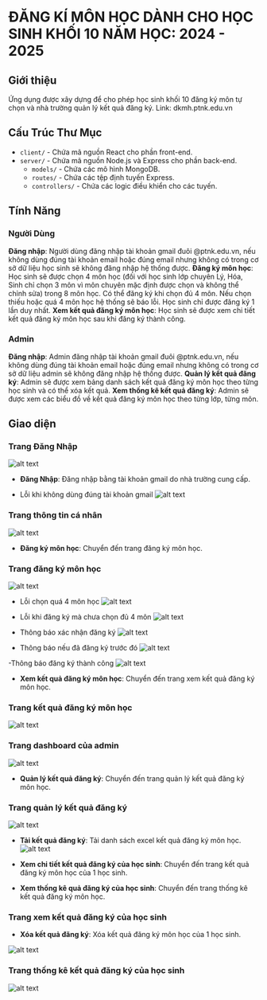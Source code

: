 # ĐĂNG KÍ MÔN HỌC DÀNH CHO HỌC SINH KHỐI 10 NĂM HỌC: 2024 - 2025

## Giới thiệu
Ứng dụng được xây dựng để cho phép học sinh khối 10 đăng ký môn tự chọn và nhà trường quản lý kết quả đăng ký.
Link: dkmh.ptnk.edu.vn

## Cấu Trúc Thư Mục
- `client/` - Chứa mã nguồn React cho phần front-end.
- `server/` - Chứa mã nguồn Node.js và Express cho phần back-end.
    - `models/` - Chứa các mô hình MongoDB.
    - `routes/` - Chứa các tệp định tuyến Express.
    - `controllers/` - Chứa các logic điều khiển cho các tuyến.

## Tính Năng

### Người Dùng
**Đăng nhập**: Người dùng đăng nhập tài khoản gmail đuôi @ptnk.edu.vn, nếu không dùng đúng tài khoản email hoặc đúng email nhưng không có trong cơ sở dữ liệu học sinh sẽ không đăng nhập hệ thống được.
**Đăng ký môn học**: Học sinh sẽ được chọn 4 môn học (đối với học sinh lớp chuyên Lý, Hóa, Sinh chỉ chọn 3 môn vì môn chuyên mặc định được chọn và không thể chỉnh sửa) trong 8 môn học. Có thể đăng ký khi chọn đủ 4 môn. Nếu chọn thiếu hoặc quá 4 môn học hệ thống sẽ báo lỗi. Học sinh chỉ được đăng ký 1 lần duy nhất.
**Xem kết quả đăng ký môn học**: Học sinh sẽ được xem chi tiết kết quả đăng ký môn học sau khi đăng ký thành công.

### Admin
**Đăng nhập**: Admin đăng nhập tài khoản gmail đuôi @ptnk.edu.vn, nếu không dùng đúng tài khoản email hoặc đúng email nhưng không có trong cơ sở dữ liệu admin sẽ không đăng nhập hệ thống được.
**Quản lý kết quả đăng ký**: Admin sẽ được xem bảng danh sách kết quả đăng ký môn học theo từng học sinh và có thể xóa kết quả.
**Xem thống kê kết quả đăng ký**: Admin sẽ được xem các biểu đồ về kết quả đăng ký môn học theo từng lớp, từng môn.

## Giao diện

### Trang Đăng Nhập
![alt text](image.png)

- **Đăng Nhập**: Đăng nhập bằng tài khoản gmail do nhà trường cung cấp.

- Lỗi khi không dùng đúng tài khoản gmail
![alt text](image-1.png)

### Trang thông tin cá nhân

![alt text](image-2.png)

- **Đăng ký môn học**: Chuyển đến trang đăng ký môn học.

### Trang đăng ký môn học

![alt text](dkmh.ptnk.edu.vn_subject-registration.png)

- Lỗi chọn quá 4 môn học
![alt text](image-3.png)

- Lỗi khi đăng ký mà chưa chọn đủ 4 môn
![alt text](image-4.png)

- Thông báo xác nhận đăng ký
![alt text](image-5.png)

- Thông báo nếu đã đăng ký trước đó
![alt text](image-7.png)

-Thông báo đăng ký thành công
![alt text](image-6.png)

- **Xem kết quả đăng ký môn học**: Chuyển đến trang xem kết quả đăng ký môn học.

### Trang kết quả đăng ký môn học

![alt text](dkmh.ptnk.edu.vn_subject-result.png)


### Trang dashboard của admin

![alt text](dkmh.ptnk.edu.vn_admin-dashboard.png)
- **Quản lý kết quả đăng ký**: Chuyển đến trang quản lý kết quả đăng ký môn học.

### Trang quản lý kết quả đăng ký
![alt text](dkmh.ptnk.edu.vn_admin-result.png)

- **Tải kết quả đăng ký**: Tải danh sách excel kết quả đăng ký môn học.
![alt text](image-8.png)

- **Xem chi tiết kết quả đăng ký của học sinh**: Chuyển đến trang kết quả đăng ký môn học của 1 học sinh.

- **Xem thống kê quả đăng ký của học sinh**: Chuyển đến trang thống kê kết quả đăng ký môn học.

### Trang xem kết quả đăng ký của học sinh
- **Xóa kết quả đăng ký**: Xóa kết quả đăng ký môn học của 1 học sinh.

![alt text](dkmh.ptnk.edu.vn_admin-result_6692260b16faba5f3a6c56d7.png)

### Trang thống kê kết quả đăng ký của học sinh

![alt text](dkmh.ptnk.edu.vn_statistical-result.png)